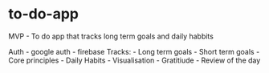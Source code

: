 # to-do-app

MVP
	-   To do app that tracks long term goals and daily habbits

Auth
    -   google auth - firebase
Tracks:
	-	Long term goals
	-	Short term goals
	-	Core principles
	-	Daily Habits
	-	Visualisation
	-	Gratitiude
	-	Review of the day
